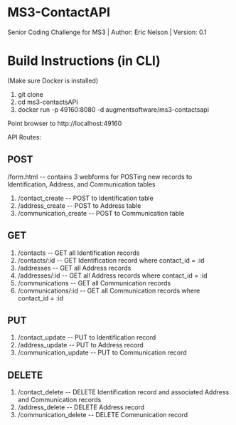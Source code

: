 # MS3-ContactAPI
Senior Coding Challenge for MS3 | Author: Eric Nelson | Version: 0.1

# Build Instructions (in CLI)
(Make sure Docker is installed)
1. git clone <path to repo>
2. cd ms3-contactsAPI
3. docker run -p 49160:8080 -d augmentsoftware/ms3-contactsapi
  
Point browser to http://localhost:49160

API Routes:
## POST
/form.html -- contains 3 webforms for POSTing new records to Identification, Address, and Communication tables
1. /contact_create -- POST to Identification table
2. /address_create -- POST to Address table
3. /communication_create -- POST to Communication table

## GET
1. /contacts -- GET all Identification records
2. /contacts/:id -- GET Identification record where contact_id = :id
3. /addresses -- GET all Address records
4. /addresses/:id -- GET all Address records where contact_id = :id
5. /communications -- GET all Communication records
6. /communications/:id -- GET all Communication records where contact_id = :id

## PUT
1. /contact_update -- PUT to Identification record
2. /address_update -- PUT to Address record
3. /communication_update -- PUT to Communication record

## DELETE
1. /contact_delete -- DELETE Identification record and associated Address and Communication records
2. /address_delete -- DELETE Address record
3. /communication_delete -- DELETE Communication record
